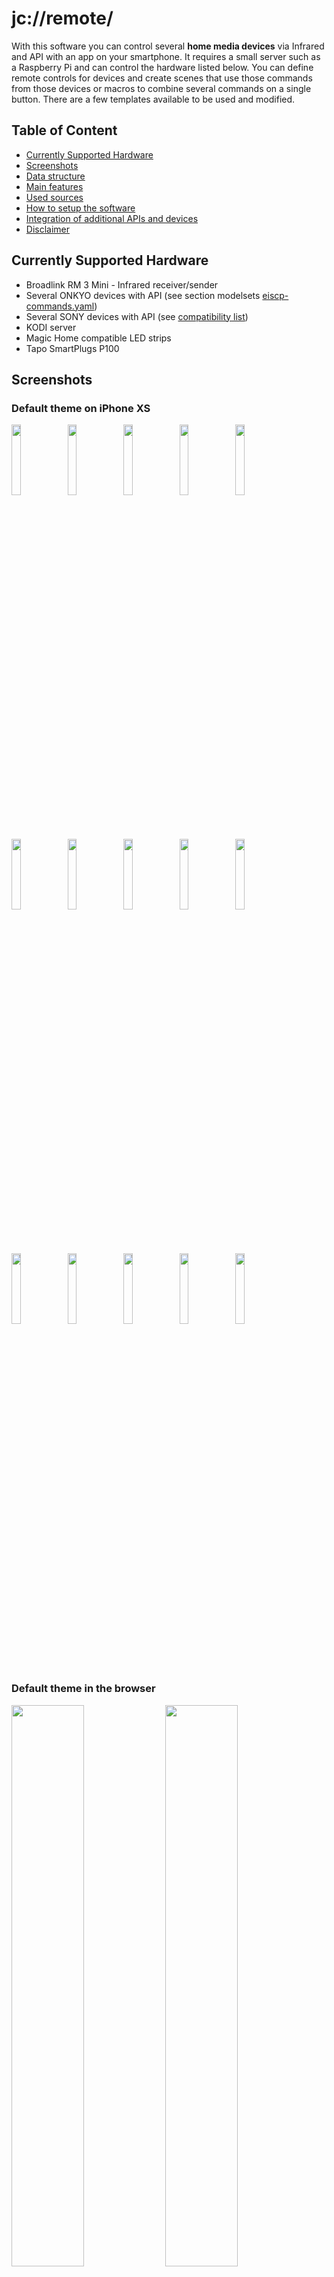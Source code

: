 # jc://remote/

With this software you can control several **home media devices** via Infrared and API with an app on your smartphone.
It requires a small server such as a Raspberry Pi and can control the hardware listed below. 
You can define remote controls for devices and create scenes that use those commands from 
those devices or macros to combine several commands on a single button. 
There are a few templates available to be used and modified.

## Table of Content

- [Currently Supported Hardware](#supported-hardware)
- [Screenshots](#screenshots)
- [Data structure](#data-structure)
- [Main features](#main-feature)
- [Used sources](#used-sources)
- [How to setup the software](#how-to-setup-the-software)
- [Integration of additional APIs and devices](#integration-of-additional-apis-and-devices)
- [Disclaimer](#disclaimer)


## Currently Supported Hardware

* Broadlink RM 3 Mini - Infrared receiver/sender
* Several ONKYO devices with API (see section modelsets [eiscp-commands.yaml](https://github.com/miracle2k/onkyo-eiscp/blob/master/eiscp-commands.yaml))
* Several SONY devices with API (see [compatibility list](https://github.com/alexmohr/sonyapilib#compatibility-list))
* KODI server
* Magic Home compatible LED strips 
* Tapo SmartPlugs P100

## Screenshots

### Default theme on iPhone XS

<img src="./docs/remote_iphone_default_01.PNG" width="17%"> <img src="./docs/remote_iphone_default_02.PNG" width="17%">
<img src="./docs/remote_iphone_default_03.PNG" width="17%"> <img src="./docs/remote_iphone_default_04.PNG" width="17%">
<img src="./docs/remote_iphone_15.PNG" width="17%"><img src="./docs/remote_iphone_14.PNG" width="17%">
<img src="./docs/remote_iphone_default_05.PNG" width="17%"> <img src="./docs/remote_iphone_default_06.PNG" width="17%">
<img src="./docs/remote_iphone_default_07.PNG" width="17%"> <img src="./docs/remote_iphone_default_08.PNG" width="17%">
<img src="./docs/remote_iphone_default_09.PNG" width="17%"> <img src="./docs/remote_iphone_default_10.PNG" width="17%">
<img src="./docs/remote_iphone_default_11.PNG" width="17%"> <img src="./docs/remote_iphone_default_12.PNG" width="17%">
<img src="./docs/remote_iphone_default_13.PNG" width="17%">

### Default theme in the browser

<img src="./docs/remote_browser_01.png" width="48%"> <img src="./docs/remote_browser_03.png" width="48%">

### Dark theme on iPhone XS

<img src="./docs/remote_iphone_01.PNG" width="17%"> <img src="./docs/remote_iphone_02.PNG" width="17%">
<img src="./docs/remote_iphone_03.PNG" width="17%"> <img src="./docs/remote_iphone_04.PNG" width="17%">
<img src="./docs/remote_iphone_05.PNG" width="17%"> <img src="./docs/remote_iphone_06.PNG" width="17%">
<img src="./docs/remote_iphone_07.PNG" width="17%"> <img src="./docs/remote_iphone_08.PNG" width="17%">
<img src="./docs/remote_iphone_09.PNG" width="17%"> <img src="./docs/remote_iphone_10.PNG" width="17%">
<img src="./docs/remote_iphone_11.PNG" width="17%"> <img src="./docs/remote_iphone_12.PNG" width="17%"> <img src="./docs/remote_iphone_13.PNG" width="17%">

### Edit mode on iPhone XS

<img src="./docs/remote_edit_iphone_01.PNG" width="17%"> <img src="./docs/remote_edit_iphone_02.PNG" width="17%">
<img src="./docs/remote_edit_iphone_03.PNG" width="17%"> <img src="./docs/remote_edit_iphone_04.PNG" width="17%">
<img src="./docs/remote_edit_iphone_05.PNG" width="17%"> <img src="./docs/remote_edit_iphone_06.PNG" width="17%">
<img src="./docs/remote_edit_iphone_07.PNG" width="17%"> <img src="./docs/remote_edit_iphone_08.PNG" width="17%">


### Edit mode in the browser

<img src="./docs/remote_browser_edit_01.png" width="48%"> <img src="./docs/remote_browser_edit_02.png" width="48%">
<img src="./docs/remote_browser_edit_03.png" width="48%">

## Data structure

* [Description of data and configuration files](data/README.md)

## Main features

### App v2.8 / Server v2.1 (in-progress)

* toggles to switch on and off devices
* power toggles in scene remotes to switch on/off a power socket for the scene
* optimized UX for editing mode
* moved scene macro editing to the scene remotes
* define automatic "switch off time" for IR devices in config files

### App v2.7 / Server v2.0

* add remote control for LED strips compatible with MagicHome
* add remote control for Tapo SmartPlugs
* add slider and color-picker for remotes
* stabilize API connections
* optimize logging and add error handling for JSON files

### App v2.6 / Server v1.9

* send text input to API for KODI API
* integrate jc://modules/ as sub-module
* integrate jc://app-framework / as sub-module
* Optimize data structure (sample data files, productive files ignored by git)

### App v2.5 / Server v1.9

* add/edit/delete device remote controls via web-client
* add/edit/delete scene remote controls via web-client
* edit remote layouts including preview in the browser
* API for Sony devices (sonyapilib)
* optimized UI (e.g. menu)

### App v2.4 / Server v1.8

* stabled app and API connection incl. better performance
* integrated volume slider
* smaller UI optimizations
* start script including update from GitHub
* cleaned up code

### App v2.3 / Server v1.7

* control devices via API (Onkyo-API, KODI)
* create and edit remote controls for devices (initial)
* record IR commands for devices
* record status for devices controlled via IR (not a direct API)
* read information for devices via API
* light / dark theme based on device preset (Safari)
* basic automatic tests (check data format, check server API requests, check Onky API)
* docker environment for app and server incl. central configuration for multiple stages
* definition of devices and scenes based on a set of JSON files

### App & Server v1.x

* remote control for devices
* remote control for scenes incl. macros
* control devices via IR sender/receiver (Broadlink RM3 Mini)

## Used sources

Many thanks to the authors ...
  
* [BlackBeanControl](https://github.com/davorf/BlackBeanControl)
* [eiscp-onkyo](https://github.com/miracle2k/onkyo-eiscp)
* [KodiJson](https://github.com/jcsaaddupuy/python-kodijson)
* [SonyApiLib](https://https://github.com/alexmohr/sonyapilib)
* [MagicHome API](https://github.com/adamkempenich/magichome-python)
* [PyP100 API](https://github.com/fishbigger/TapoP100)
* Free icons and images: https://icon-icons.com/, https://www.freeicons.io/, https://www.flaticon.com/, https://icons8.com/, https://unsplash.com/

Own included modules:

* [jc://modules/](https://github.com/jc-prg/modules)
* [jc://app-framework/](https://github.com/jc-prg/app-framework)


## How to setup the software

### Prerequisites

In order to use jc://remote/ as it is, the following software must be installed:

1. git
2. docker, docker-compose


### How to install, configure and run the software

1. Clone this repository and the modules

    ```bash
    $ git clone https://github.com/jc-prg/remote.git
    $ git submodule update --init
    $ cd remote
    ```

2. Change settings: [sample.config_prod](./config/sample.config_prod)

    ```bash
    $ cd config
    $ cp sample.config_prod config_prod
    $ nano config_prod                      # modify configuration for your needs
    $ ./create prod
    $ cd ..
    ```

3. Copy sample remote controls

    ```bash
    $ cd data/_sample
    $ ./install-config
    $ cd ../..
    ```

4. Build and start via docker-compose ..

    ```bash
    $ docker-compose build
    $ sudo ./start start
    ```

5. Open in browser depending on your settings, e.g., http://localhost:81/

6. To start automatically add the following line to your /etc/rc.local

    ```bash
    /<your_path_to_remote>/start start
    ```

7. Update from Github (works, if configuration file has not changed)

    ```bash
    $ sudo ./start update
    ```

8. Additional options are available in the start script

    ```bash
    $ sudo ./start update
    ```

## Integration of additional APIs and devices

_Additional APIs can be added with a little effort if an API source written in Python is available. 
Find additional information [how to integrate APIs here](server/interfaces/README.md).

## Disclaimer

This is a private crafting project. Feel free to try out and improve ... and stay tuned.

